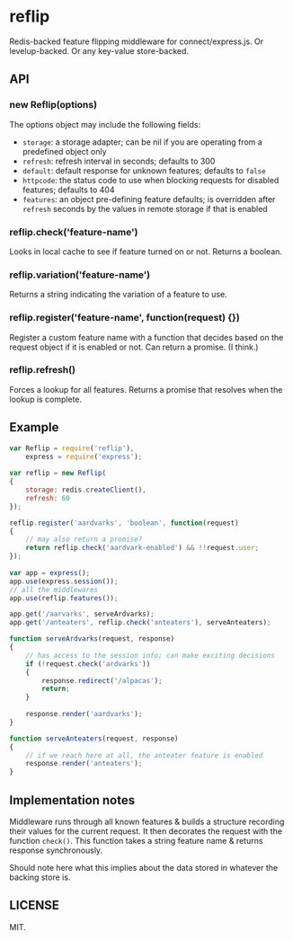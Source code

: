 # reflip

Redis-backed feature flipping middleware for connect/express.js. Or levelup-backed. Or any key-value store-backed.

## API

### new Reflip(options)

The options object may include the following fields:

- `storage`: a storage adapter; can be nil if you are operating from a predefined object only
- `refresh`: refresh interval in seconds; defaults to 300
- `default`: default response for unknown features; defaults to `false`
- `httpcode`: the status code to use when blocking requests for disabled features; defaults to 404 
- `features`: an object pre-defining feature defaults; is overridden after `refresh` seconds by the values in remote storage if that is enabled


### reflip.check('feature-name')

Looks in local cache to see if feature turned on or not. Returns a boolean.

### reflip.variation('feature-name')

Returns a string indicating the variation of a feature to use. 

### reflip.register('feature-name', function(request) {})

Register a custom feature name with a function that decides based on the request object if it is enabled or not. Can return a promise. (I think.)

### reflip.refresh()

Forces a lookup for all features. Returns a promise that resolves when the lookup is complete.

## Example

```javascript
var Reflip = require('reflip'),
    express = require('express');
  
var reflip = new Reflip(
{
    storage: redis.createClient(),
    refresh: 60
});

reflip.register('aardvarks', 'boolean', function(request)
{
    // may also return a promise?
    return reflip.check('aardvark-enabled') && !!request.user;
});
  
var app = express();
app.use(express.session());
// all the middlewares
app.use(reflip.features());

app.get('/aarvarks', serveArdvarks);
app.get('/anteaters', reflip.check('anteaters'), serveAnteaters);

function serveArdvarks(request, response)
{
    // has access to the session info; can make exciting decisions
    if (!request.check('ardvarks'))
    {
        response.redirect('/alpacas');
        return;
    }
    
    response.render('aardvarks');
}

function serveAnteaters(request, response)
{
    // if we reach here at all, the anteater feature is enabled
    response.render('anteaters');
}
```

## Implementation notes

Middleware runs through all known features & builds a structure recording their values for the current request. It then decorates the request with the function `check()`. This function takes a string feature name & returns response synchronously.

Should note here what this implies about the data stored in whatever the backing store is.

## LICENSE

MIT.
